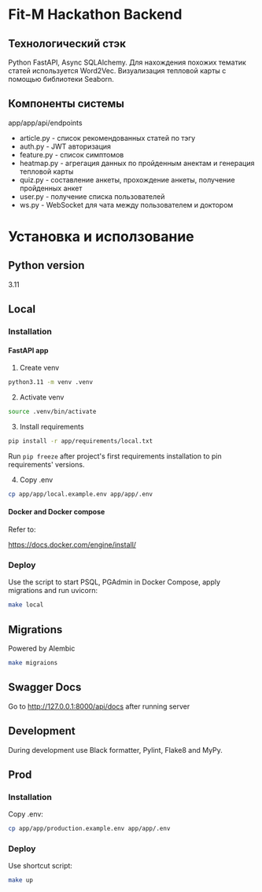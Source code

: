 # Fit-M Hackathon Backend
## Технологический стэк
Python FastAPI, Async SQLAlchemy.
Для нахождения похожих тематик статей используется Word2Vec.
Визуализация тепловой карты с помощью библиотеки Seaborn.

## Компоненты системы
app/app/api/endpoints

- article.py - список рекомендованных статей по тэгу
- auth.py - JWT авторизация
- feature.py - список симптомов
- heatmap.py - агрегация данных по пройденным анектам и генерация тепловой карты
- quiz.py - составление анкеты, прохождение анкеты, получение пройденных анкет
- user.py - получение списка пользователей
- ws.py - WebSocket для чата между пользователем и доктором

# Установка и исползование

## Python version
3.11
## Local
### Installation
#### FastAPI app
1. Create venv
```bash
python3.11 -m venv .venv
```

2. Activate venv
```bash
source .venv/bin/activate
```

3. Install requirements
```bash
pip install -r app/requirements/local.txt
```

Run ``pip freeze`` after project's first requirements installation to pin requirements' versions.

4. Copy .env
```bash
cp app/app/local.example.env app/app/.env
```

#### Docker and Docker compose
Refer to:

https://docs.docker.com/engine/install/

### Deploy

Use the script to start PSQL, PGAdmin in Docker Compose, apply migrations and run uvicorn:
```bash
make local
```

## Migrations
Powered by Alembic
```bash
make migraions
```

## Swagger Docs
Go to http://127.0.0.1:8000/api/docs after running server

## Development

During development use Black formatter, Pylint, Flake8 and MyPy.

## Prod

### Installation
Copy .env:
```bash
cp app/app/production.example.env app/app/.env
```

### Deploy
Use shortcut script:
```bash
make up
```
